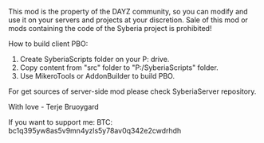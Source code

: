 This mod is the property of the DAYZ community, so you can modify and use it on your servers and projects at your discretion. 
Sale of this mod or mods containing the code of the Syberia project is prohibited!

How to build client PBO:
1. Create SyberiaScripts folder on your P: drive.
2. Copy content from "src" folder to "P:/SyberiaScripts" folder.
3. Use MikeroTools or AddonBuilder to build PBO.

For get sources of server-side mod please check SyberiaServer repository.

With love - Terje Bruoygard

If you want to support me:
BTC: bc1q395yw8as5v9mn4yzls5y78av0q342e2cwdrhdh 

